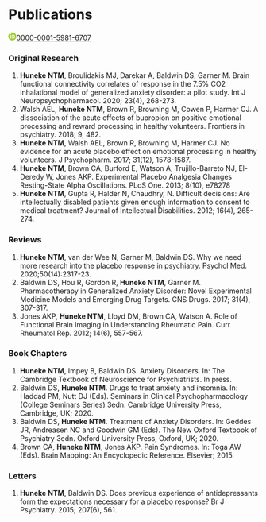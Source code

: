 # Publications

![Orcid logo](/ORCIDiD_icon16x16.png)[0000-0001-5981-6707](https://orcid.org/0000-0001-5981-6707)

### Original Research

1.	**Huneke NTM**, Broulidakis MJ, Darekar A, Baldwin DS, Garner M. Brain functional connectivity correlates of response in the 7.5% CO2 inhalational model of generalized anxiety disorder: a pilot study. Int J Neuropsychopharmacol. 2020; 23(4), 268-273.
2.	Walsh AEL, **Huneke NTM**, Brown R, Browning M, Cowen P, Harmer CJ. A dissociation of the acute effects of bupropion on positive emotional processing and reward processing in healthy volunteers. Frontiers in psychiatry. 2018; 9, 482.
3.	**Huneke NTM**, Walsh AEL, Brown R, Browning M, Harmer CJ. No evidence for an acute placebo effect on emotional processing in healthy volunteers. J Psychopharm. 2017; 31(12), 1578-1587.
4.	**Huneke NTM**, Brown CA, Burford E, Watson A, Trujillo-Barreto NJ, El-Deredy W, Jones AKP. Experimental Placebo Analgesia Changes Resting-State Alpha Oscillations. PLoS One. 2013; 8(10), e78278
5.	**Huneke NTM**, Gupta R, Halder N, Chaudhry, N. Difficult decisions: Are intellectually disabled patients given enough information to consent to medical treatment? Journal of Intellectual Disabilities. 2012; 16(4), 265-274.

### Reviews

1.	**Huneke NTM**, van der Wee N, Garner M, Baldwin DS. Why we need more research into the placebo response in psychiatry. Psychol Med. 2020;50(14):2317-23.
2.	Baldwin DS, Hou R, Gordon R, **Huneke NTM**, Garner M. Pharmacotherapy in Generalized Anxiety Disorder: Novel Experimental Medicine Models and Emerging Drug Targets. CNS Drugs. 2017; 31(4), 307-317.
3.	Jones AKP, **Huneke NTM**, Lloyd DM, Brown CA, Watson A. Role of Functional Brain Imaging in Understanding Rheumatic Pain. Curr Rheumatol Rep. 2012; 14(6), 557-567.

### Book Chapters

1.	**Huneke NTM**, Impey B, Baldwin DS. Anxiety Disorders. In: The Cambridge Textbook of Neuroscience for Psychiatrists. In press.
2.	Baldwin DS, **Huneke NTM**. Drugs to treat anxiety and insomnia. In: Haddad PM, Nutt DJ (Eds). Seminars in Clinical Psychopharmacology (College Seminars Series) 3edn. Cambridge University Press, Cambridge, UK; 2020.
3.	Baldwin DS, **Huneke NTM**. Treatment of Anxiety Disorders. In: Geddes JR, Andreasen NC and Goodwin GM (Eds). The New Oxford Textbook of Psychiatry 3edn. Oxford University Press, Oxford, UK; 2020.
4.	Brown CA, **Huneke NTM**, Jones AKP. Pain Syndromes. In: Toga AW (Eds). Brain Mapping: An Encyclopedic Reference. Elsevier; 2015.

### Letters

1.	**Huneke NTM**, Baldwin DS. Does previous experience of antidepressants form the expectations necessary for a placebo response? Br J Psychiatry. 2015; 207(6), 561.

